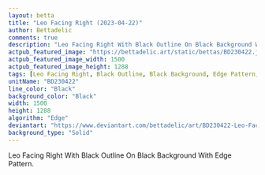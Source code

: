 ```yaml
---
layout: betta
title: "Leo Facing Right (2023-04-22)"
author: Bettadelic
comments: true
description: "Leo Facing Right With Black Outline On Black Background With Edge Pattern."
actpub_featured_image: "https://bettadelic.art/static/bettas/BD230422.jpg"
actpub_featured_image_width: 1500
actpub_featured_image_height: 1288
tags: [Leo Facing Right, Black Outline, Black Background, Edge Pattern, April 2023]
unitName: "BD230422"
line_color: "Black"
background_color: "Black"
width: 1500
height: 1288
algorithm: "Edge"
deviantart: "https://www.deviantart.com/bettadelic/art/BD230422-Leo-Facing-Right-2023-04-22-959282793"
background_type: "Solid"
---
```


Leo Facing Right With Black Outline On Black Background With Edge Pattern.
